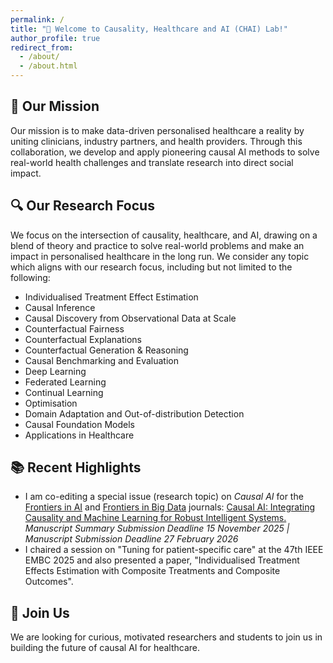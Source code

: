 ```yaml
---
permalink: /
title: "🧠 Welcome to Causality, Healthcare and AI (CHAI) Lab!"
author_profile: true
redirect_from: 
  - /about/
  - /about.html
---
```


<h2>🎯 Our Mission</h2>
Our mission is to make data-driven personalised healthcare a reality by uniting clinicians, industry partners, and health providers. Through this collaboration, we develop and apply pioneering causal AI methods to solve real-world health challenges and translate research into direct social impact.


<h2>🔍 Our Research Focus</h2>
We focus on the intersection of causality, healthcare, and AI, drawing on a blend of theory and practice to solve real-world problems and make an impact in personalised healthcare in the long run. We consider any topic which aligns with our research focus, including but not limited to the following:
<ul>
  <li>Individualised Treatment Effect Estimation</li>
  <li>Causal Inference</li>
  <li>Causal Discovery from Observational Data at Scale</li>
   <li>Counterfactual Fairness</li>
   <li>Counterfactual Explanations</li>
   <li>Counterfactual Generation & Reasoning</li>
   <li>Causal Benchmarking and Evaluation</li>
  <li>Deep Learning</li>
  <li>Federated Learning</li>
  <li>Continual Learning</li>
  <li>Optimisation</li>
  <li>Domain Adaptation and Out-of-distribution Detection</li>
  <li>Causal Foundation Models</li>
  <li>Applications in Healthcare</li>
</ul>


<h2>📚 Recent Highlights</h2>
<ul>
    <li>I am co-editing a special issue (research topic) on <i>Causal AI</i> for the <a href="https://www.frontiersin.org/journals/artificial-intelligence" target="_blank">Frontiers in AI</a> and <a href="https://www.frontiersin.org/journals/big-data" target="_blank">Frontiers in Big Data</a> journals: <a href="https://www.frontiersin.org/research-topics/73155/causal-ai-integrating-causality-and-machine-learning-for-robust-intelligent-systems" target="_blank">Causal AI: Integrating Causality and Machine Learning for Robust Intelligent Systems.</a> <i>Manuscript Summary Submission Deadline 15 November 2025 | Manuscript Submission Deadline 27 February 2026</i></li>
      
  <li>I chaired a session on "Tuning for patient-specific care" at the 47th IEEE EMBC 2025 and also presented a paper, "Individualised Treatment Effects Estimation with Composite Treatments and Composite Outcomes".</li>

</ul>


<h2>📢 Join Us</h2>
We are looking for curious, motivated researchers and students to join us in building the future of causal AI for healthcare.
